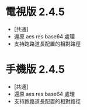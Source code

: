 # 電視版 2.4.5

* [共通]
* 還原 aes res base64 處理
* 支持跑路道長配置的相對路徑

# 手機版 2.4.5

* [共通]
* 還原 aes res base64 處理
* 支持跑路道長配置的相對路徑